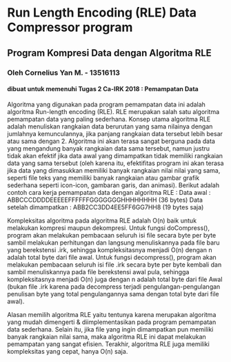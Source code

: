 # Run Length Encoding (RLE) Data Compressor program
## Program Kompresi Data dengan Algoritma RLE

### Oleh Cornelius Yan M. - 13516113
#### dibuat untuk memenuhi Tugas 2 Ca-IRK 2018 : Pemampatan Data


Algoritma yang digunakan pada program pemampatan data ini adalah algoritma Run-length encoding (RLE).
RLE merupakan salah satu algoritma pemampatan data yang paling sederhana. Konsep utama algoritma RLE adalah menuliskan rangkaian data berurutan yang sama nilainya dengan jumlahnya kemunculannya, jika panjang rangkaian data tersebut lebih besar atau sama dengan 2. Algoritma ini akan terasa sangat berguna pada data yang mengandung banyak rangkaian data sama tersebut, namun justru tidak akan efektif jika data awal yang dimampatkan tidak memiliki rangkaian data yang sama tersebut (oleh karena itu, efektifitas program ini akan terasa jika data yang dimasukkan memiliki banyak rangkaian nilai nilai yang sama, seperti file teks yang memiliki banyak rangkaian atau gambar grafik sederhana seperti icon-icon, gambaran garis, dan animasi).
Berikut adalah contoh cara kerja pemampatan data dengan algoritma RLE :
  Data awal : ABBCCCDDDDEEEEEFFFFFFGGGGGGGHHHHHHHH (36 bytes)
  Data setelah dimampatkan : ABB2CC3DD4EE5FF6GG7HH8 (19 bytes saja)
  

Kompleksitas algoritma pada algoritma RLE adalah O(n) baik untuk melakukan kompresi maupun dekompresi.
Untuk fungsi doCompress(), program akan melakukan pembacaan seluruh isi file secara byte per byte sambil melakukan perhitungan dan langsung menuliskannya pada file baru yang berekstensi .irk, sehingga kompleksitasnya menjadi O(n) dengan n adalah total byte dari file awal.
Untuk fungsi decompress(), program akan melakukan pembacaan seluruh isi file .irk secara byte per byte kembali dan sambil menuliskannya pada file berekstensi awal pula, sehingga kompleksitasnya menjadi O(n) juga dengan n adalah total byte dari file Awal (bukan file .irk karena pada decompress terjadi pengulangan-pengulangan penulisan byte yang total pengulangannya sama dengan total byte dari file awal).


Alasan memilih algoritma RLE yaitu tentunya karena merupakan algoritma yang mudah dimengerti & diimplementasikan pada program pemampatan data sederhana. Selain itu, jika file yang ingin dimampatkan pun memiliki banyak rangkaian nilai sama, maka algoritma RLE ini dapat melakukan pemampatan yang sangat efisien. Terakhir, algoritma RLE juga memiliki kompleksitas yang cepat, hanya O(n) saja.

